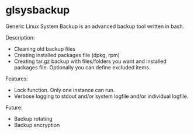# glsysbackup
Generic Linux System Backup is an advanced backup tool written in bash.


Description:
- Cleaning old backup files
- Creating installed packages file (dpkg, rpm)
- Creating tar.gz backup with files/folders you want and installed packages file. Optionally you can define excluded items.


Features:
- Lock function. Only one instance can run.
- Verbose logging to stdout and/or system logfile and/or individual logfile.


Future:
- Backup rotating
- Backup encryption
